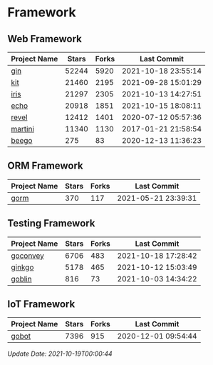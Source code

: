 # Framework

## Web Framework
| Project Name | Stars | Forks | Last Commit |
| ------------ | ----- | ----- | ----------- |
| [gin](https://github.com/gin-gonic/gin) | 52244 | 5920 | 2021-10-18 23:55:14 |
| [kit](https://github.com/go-kit/kit) | 21460 | 2195 | 2021-09-28 15:01:29 |
| [iris](https://github.com/kataras/iris) | 21297 | 2305 | 2021-10-13 14:27:51 |
| [echo](https://github.com/labstack/echo) | 20918 | 1851 | 2021-10-15 18:08:11 |
| [revel](https://github.com/revel/revel) | 12412 | 1401 | 2020-07-12 05:57:36 |
| [martini](https://github.com/go-martini/martini) | 11340 | 1130 | 2017-01-21 21:58:54 |
| [beego](https://github.com/astaxie/beego) | 275 | 83 | 2020-12-13 11:36:23 |

## ORM Framework
| Project Name | Stars | Forks | Last Commit |
| ------------ | ----- | ----- | ----------- |
| [gorm](https://github.com/jinzhu/gorm) | 370 | 117 | 2021-05-21 23:39:31 |

## Testing Framework
| Project Name | Stars | Forks | Last Commit |
| ------------ | ----- | ----- | ----------- |
| [goconvey](https://github.com/smartystreets/goconvey) | 6706 | 483 | 2021-10-18 17:28:42 |
| [ginkgo](https://github.com/onsi/ginkgo) | 5178 | 465 | 2021-10-12 15:03:49 |
| [goblin](https://github.com/franela/goblin) | 816 | 73 | 2021-10-03 14:34:22 |

## IoT Framework
| Project Name | Stars | Forks | Last Commit |
| ------------ | ----- | ----- | ----------- |
| [gobot](https://github.com/hybridgroup/gobot) | 7396 | 915 | 2020-12-01 09:54:44 |

*Update Date: 2021-10-19T00:00:44*